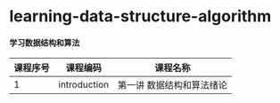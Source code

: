 # learning-data-structure-algorithm

#### 学习数据结构和算法

课程序号 | 课程编码 | 课程名称
---|---|---
1 | introduction | [](01-introduction.md)第一讲 数据结构和算法绪论